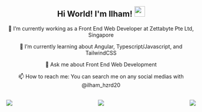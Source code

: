 <div align="center">
   <h2 align="center">
    Hi World! I'm Ilham!
    <img 
      src="https://media.giphy.com/media/hvRJCLFzcasrR4ia7z/giphy.gif" 
      width="28">
  </h3>

  <p>🔭 I’m currently working as a Front End Web Developer at Zettabyte Pte Ltd, Singapore</p>
  <p>🌱 I’m currently learning about Angular, Typescript/Javascript, and TailwindCSS</p>
  <p>💬 Ask me about Front End Web Development</p>
  <p>📫 How to reach me: You can search me on any social medias with @ilham_hzrd20</p>
</div>

<br>

<div align="center">
   <a>
      <img align="left" src="https://github-readme-stats.vercel.app/api/top-langs/?username=ilham-maulana-zetta&title_color=ffffff&text_color=c9cacc&icon_color=2bbc8a&bg_color=1d1f21&langs_count=3" />
   </a>
   <a>
      <img align="right" src="https://github-readme-stats.vercel.app/api?username=ilham-maulana-zetta&show_icons=true&theme=dark" />
   </a>
</div>

<div align="center">
   <img align="center" src="https://github-readme-stats.vercel.app/api/wakatime?username=ilham_hzrd20&theme=github_dark&layout=compact">
</div>
